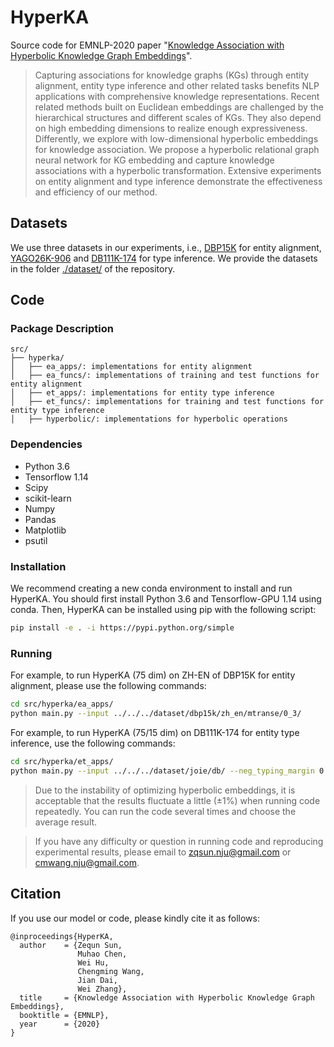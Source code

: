 # HyperKA
Source code for EMNLP-2020 paper "[Knowledge Association with Hyperbolic Knowledge Graph Embeddings](https://arxiv.org/pdf/2010.02162.pdf)".

> Capturing associations for knowledge graphs (KGs) through entity alignment, entity type inference and other related tasks benefits NLP applications with comprehensive knowledge representations. Recent related methods built on Euclidean embeddings are challenged by the hierarchical structures and different scales of KGs. They also depend on high embedding dimensions to realize enough expressiveness. Differently, we explore with low-dimensional hyperbolic embeddings for knowledge association. We propose a hyperbolic relational graph neural network for KG embedding and capture knowledge associations with a hyperbolic transformation. Extensive experiments on entity alignment and type inference demonstrate the effectiveness and efficiency of our method.

## Datasets
We use three datasets in our experiments, i.e., [DBP15K](https://github.com/nju-websoft/JAPE) for entity alignment, [YAGO26K-906](https://github.com/JunhengH/joie-kdd19) and [DB111K-174](https://github.com/JunhengH/joie-kdd19) for type inference. We provide the datasets in the folder [./dataset/](https://github.com/nju-websoft/HyperKA/tree/main/dataset) of the repository.

## Code

### Package Description

```
src/
├── hyperka/
│   ├── ea_apps/: implementations for entity alignment
│   ├── ea_funcs/: implementations of training and test functions for entity alignment
│   ├── et_apps/: implementations for entity type inference
│   ├── et_funcs/: implementations for training and test functions for entity type inference
│   ├── hyperbolic/: implementations for hyperbolic operations
```

### Dependencies
* Python 3.6
* Tensorflow 1.14
* Scipy
* scikit-learn
* Numpy
* Pandas
* Matplotlib
* psutil

### Installation
We recommend creating a new conda environment to install and run HyperKA. You should first install Python 3.6 and Tensorflow-GPU 1.14 using conda. 
Then, HyperKA can be installed using pip with the following script:
```bash
pip install -e . -i https://pypi.python.org/simple
```

### Running
For example, to run HyperKA (75 dim) on ZH-EN of DBP15K for entity alignment, please use the following commands:
```bash
cd src/hyperka/ea_apps/
python main.py --input ../../../dataset/dbp15k/zh_en/mtranse/0_3/
```

For example, to run HyperKA (75/15 dim) on DB111K-174 for entity type inference, use the following commands:
```bash
cd src/hyperka/et_apps/
python main.py --input ../../../dataset/joie/db/ --neg_typing_margin 0.1 --neg_triple_margin 0.2 --nums_neg 30 --mapping_neg_nums 30 --batch_size 20000 --epochs 100
```

> Due to the instability of optimizing hyperbolic embeddings, it is acceptable that the results fluctuate a little (±1%) when running code repeatedly. You can run the code several times and choose the average result.

> If you have any difficulty or question in running code and reproducing experimental results, please email to zqsun.nju@gmail.com or cmwang.nju@gmail.com.

## Citation
If you use our model or code, please kindly cite it as follows:      
```
@inproceedings{HyperKA,
  author    = {Zequn Sun, 
               Muhao Chen,  
               Wei Hu, 
               Chengming Wang, 
               Jian Dai, 
               Wei Zhang}, 
  title     = {Knowledge Association with Hyperbolic Knowledge Graph Embeddings}, 
  booktitle = {EMNLP}, 
  year      = {2020}
}
```

